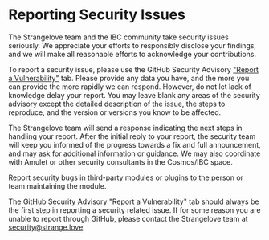 # Reporting Security Issues

The Strangelove team and the IBC community take security issues seriously. We appreciate your efforts to responsibly disclose your findings, and we will make all reasonable efforts to acknowledge your contributions.

To report a security issue, please use the GitHub Security Advisory ["Report a Vulnerability"](security/advisories/new) tab. Please provide any data you have, and the more you can provide the more rapidly we can respond. However, do not let lack of knowledge delay your report. You may leave blank any areas of the security advisory except the detailed description of the issue, the steps to reproduce, and the version or versions you know to be affected.

The Strangelove team will send a response indicating the next steps in handling your report. After the initial reply to your report, the security team will keep you informed of the progress towards a fix and full announcement, and may ask for additional information or guidance. We may also coordinate with Amulet or other security consultants in the Cosmos/IBC space. 

Report security bugs in third-party modules or plugins to the person or team maintaining the module. 

The GitHub Security Advisory "Report a Vulnerability" tab should always be the first step in reporting a security related issue. 
If for some reason you are unable to report through GitHub, please contact the Strangelove team at security@strange.love.